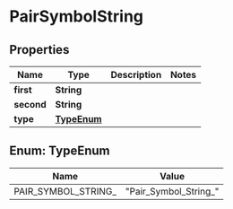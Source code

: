 

# PairSymbolString

## Properties

Name | Type | Description | Notes
------------ | ------------- | ------------- | -------------
**first** | **String** |  | 
**second** | **String** |  | 
**type** | [**TypeEnum**](#TypeEnum) |  | 



## Enum: TypeEnum

Name | Value
---- | -----
PAIR_SYMBOL_STRING_ | &quot;Pair_Symbol_String_&quot;



